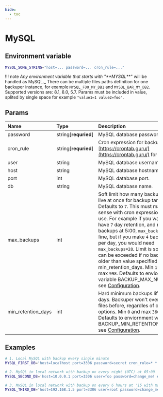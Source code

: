 ```yaml
---
hide:
  - toc
---
```


# MySQL

## Environment variable

```bash
MYSQL_SOME_STRING="host=... password=... cron_rule=..."
```

!!! note
    _Any environment variable that starts with "**MYSQL_**" will be handled as MySQL._ There can be multiple files paths definition for one backuper instance, for example `MYSQL_FOO_MY_DB1` and `MYSQL_BAR_MY_DB2`. Supported versions are: 8.1, 8.0, 5.7. Params must be included in value, splited by single space for example `"value1=1 value2=foo"`.

## Params

| Name               | Type                 | Description                                                                                                                                                                                                                                                                                                                                                                                                                                                                                                                                 | Default                   |
| :----------------- | :------------------- | :------------------------------------------------------------------------------------------------------------------------------------------------------------------------------------------------------------------------------------------------------------------------------------------------------------------------------------------------------------------------------------------------------------------------------------------------------------------------------------------------------------------------------------------ | :------------------------ |
| password           | string[**requried**] | MySQL database password.                                                                                                                                                                                                                                                                                                                                                                                                                                                                                                                    | -                         |
| cron_rule          | string[**requried**] | Cron expression for backups, see [https://crontab.guru/](https://crontab.guru/) for help.                                                                                                                                                                                                                                                                                                                                                                                                                                                   | -                         |
| user               | string               | MySQL database username.                                                                                                                                                                                                                                                                                                                                                                                                                                                                                                                    | root                      |
| host               | string               | MySQL database hostname.                                                                                                                                                                                                                                                                                                                                                                                                                                                                                                                    | localhost                 |
| port               | int                  | MySQL database port.                                                                                                                                                                                                                                                                                                                                                                                                                                                                                                                        | 3306                      |
| db                 | string               | MySQL database name.                                                                                                                                                                                                                                                                                                                                                                                                                                                                                                                        | mysql                     |
| max_backups        | int                  | Soft limit how many backups can live at once for backup target. Defaults to `7`. This must makes sense with cron expression you use. For example if you want to have `7` day retention, and make backups at 5:00, `max_backups=7` is fine, but if you make `4` backups per day, you would need `max_backups=28`. Limit is soft and can be exceeded if no backup is older than value specified in min_retention_days. Min `1` and max `998`. Defaults to enviornment variable BACKUP_MAX_NUMBER, see [Configuration](./../configuration.md). | BACKUP_MAX_NUMBER         |
| min_retention_days | int                  | Hard minimum backups lifetime in days. Backuper won't ever delete files before, regardles of other options. Min `0` and max `36600`. Defaults to enviornment variable BACKUP_MIN_RETENTION_DAYS, see [Configuration](./../configuration.md).                                                                                                                                                                                                                                                                                                | BACKUP_MIN_RETENTION_DAYS |

## Examples

```bash
# 1. Local MySQL with backup every single minute
MYSQL_FIRST_DB='host=localhost port=3306 password=secret cron_rule=* * * * *'

# 2. MySQL in local network with backup on every night (UTC) at 05:00
MYSQL_SECOND_DB='host=10.0.0.1 port=3306 user=foo password=change_me! db=bar cron_rule=0 5 * * *'

# 3. MySQL in local network with backup on every 6 hours at '15 with max number of backups of 20
MYSQL_THIRD_DB='host=192.168.1.5 port=3306 user=root password=change_me_please! db=project cron_rule=15 */3 * * * max_backups=20'
```

<br>
<br>
